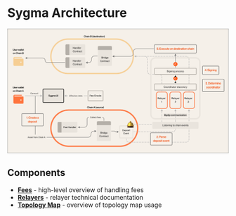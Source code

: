# Sygma Architecture

![](/docs/resources/sygma-arhitecture.png)

## Components

- **[Fees](/docs/general/Fees.md)** - high-level overview of handling fees
- **[Relayers](/docs/Home.md)** - relayer technical documentation
- **[Topology Map](/docs/general/Topology.md)** - overview of topology map usage
